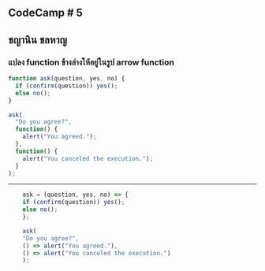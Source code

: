 ## CodeCamp # 5

## ชญานิน ชลหาญ

### แปลง function ข้างล่างให้อยู่ในรูป arrow function

```javascript
function ask(question, yes, no) {
  if (confirm(question)) yes();
  else no();
}

ask(
  "Do you agree?",
  function() {
    alert("You agreed.");
  },
  function() {
    alert("You canceled the execution.");
  }
);
```

---

```javascript
    ask = (question, yes, no) => {
    if (confirm(question)) yes();
    else no();
    };

    ask(
    "Do you agree?",
    () => alert("You agreed."),
    () => alert("You canceled the execution.")
    );
```
